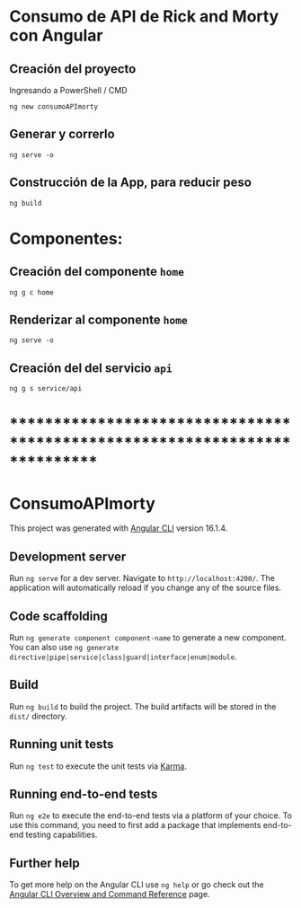 #	Consumo de API de Rick and Morty con Angular


##	Creación del proyecto
Ingresando a PowerShell / CMD
```
ng new consumoAPImorty
```

##	Generar  y correrlo
```
ng serve -o
```

##	Construcción de la App, para reducir peso
```
ng build
```

#   Componentes:
##	Creación del componente `home`
```
ng g c home
```
##	Renderizar al componente `home`
```
ng serve -o
```
##	Creación del del servicio `api`
```
ng g s service/api
```







#   **************************************************************************

# ConsumoAPImorty

This project was generated with [Angular CLI](https://github.com/angular/angular-cli) version 16.1.4.

## Development server

Run `ng serve` for a dev server. Navigate to `http://localhost:4200/`. The application will automatically reload if you change any of the source files.

## Code scaffolding

Run `ng generate component component-name` to generate a new component. You can also use `ng generate directive|pipe|service|class|guard|interface|enum|module`.

## Build

Run `ng build` to build the project. The build artifacts will be stored in the `dist/` directory.

## Running unit tests

Run `ng test` to execute the unit tests via [Karma](https://karma-runner.github.io).

## Running end-to-end tests

Run `ng e2e` to execute the end-to-end tests via a platform of your choice. To use this command, you need to first add a package that implements end-to-end testing capabilities.

## Further help

To get more help on the Angular CLI use `ng help` or go check out the [Angular CLI Overview and Command Reference](https://angular.io/cli) page.
